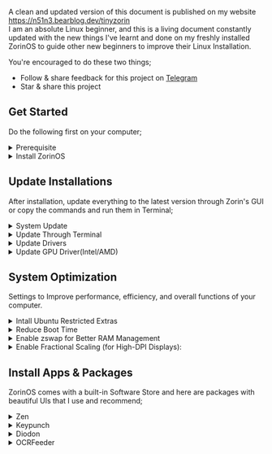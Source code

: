 A clean and updated version of this document is published on my website https://n51n3.bearblog.dev/tinyzorin  
I am an absolute Linux beginner, and this is a living document constantly updated with the new things I've learnt and done on my freshly installed ZorinOS to guide other new beginners to improve their Linux Installation.

You're encouraged to do these two things;  
- Follow & share feedback for this project on [Telegram](https://t.me/+eeX3S3cAm9A5ZDQ0)
- Star & share this project

## Get Started  
Do the following first on your computer;

<details>  
  <summary>Prerequisite</summary>  
  <ul>
    <li>Check system requirement & hardware compatibility <a href="https://help.zorin.com/docs/getting-started/system-requirements">here.</a></li>  
    <li>Backup your files in an external drive</li>
  </ul>  
</details>  

<details>  
  <summary>Install ZorinOS</summary>  
  <ul>  
    <li>Follow this guide on <a href="https://help.zorin.com/docs/getting-started/install-zorin-os/">how to install ZorinOS.</a></li>
    <li>For visual learners, here's a <a href="https://www.youtube.com/watch?v=sA3igThg1qc">video guide</a></li>    
  </ul>  
</details>
 

## Update Installations  
After installation, update everything to the latest version through Zorin's GUI or copy the commands and run them in Terminal;  

<details>  
  <summary>System Update</summary>  
  <ul>  
    <li>Open the <strong>Software Store</strong> and click on <strong>Updates</strong> >> <strong>Update All</strong></li> 
    <li>Still on the same page, click on <strong>Main Menu</strong> >> <strong>System Respositories</strong> then turn on <strong>Canonical-supported free and open source software</strong>.</li>
    <li>A pop-up will appear. Click <strong>Close</strong></li>
  </ul>  
</details>  

<details>  
  <summary>Update Through Terminal</summary>  
   <ul>  
    <li>Open the Termimal app and paste these commands;</li>
    <li><code>sudo apt update</code> + <code>enter</code> to check for updates</li>
    <li><code>sudo apt upgrade</code> + <code>enter</code> to apply the updates</li>
    <li><code>sudo ubuntu-drivers autoinstall</code> + <code>enter</code> to install proprietary drivers</li>
    <li>Restart your computer</li>
  </ul> 
</details>  
 
<details>  
  <summary>Update Drivers</summary>   
  <ul>
    <li>Open the <strong>Software Store</strong> and click on <strong>Main Menu</strong></li>  
    <li>Click on <strong>System Respositories</strong></li>
    <li>Click on <strong>Additional Drivers</strong> then <strong>Update</strong></li> 
    </ul>
</details>  

<details>  
  <summary>Update GPU Driver(Intel/AMD)</summary>   
  <ul>  
    <li>Check if your laptop has the <strong>Mesa Intel® Xe Graphics (TGL GT2)</strong></li>  
    <li>Open the Termimal app and paste this command to update it;</li>
    <li><code>sudo apt install mesa-utils</code> + <code>enter</code> to check for updates</li>
  </ul>
</details>

## System Optimization  
Settings to Improve performance, efficiency, and overall functions of your computer.  

<details>  
  <summary>Intall Ubuntu Restricted Extras</summary>  
  <ul>  
    <li>This enables support for a wide range of multimedia formats and proprietary tools like audio and video codecs, Adobe Flash Plugin, Unrar and GStreamer Plugins on your computer</li>
    <li><code>sudo apt install ubuntu-restricted-extras</code> + <code>enter</code> to install</li>  
 </ul> 
</details>  

<details>  
  <summary>Reduce Boot Time</summary>  
  <ul>  
    <li>This disables the network wait service, which can slow down boot times.</li>
    <li><code>sudo systemctl disable NetworkManager-wait-online.service</code> + <code>enter</code> to install</li>  
 </ul> 
</details>

<details>  
  <summary>Enable zswap for Better RAM Management</summary>  
  <ul>  
    <li>This helps improve performance on systems with limited RAM</li>
    <li><code>echo "zswap.enabled=1" | sudo tee -a /etc/default/grub && sudo update-grub</code> + <code>enter</code> to install</li>  
 </ul> 
</details>  

<details>  
  <summary>Enable Fractional Scaling (for High-DPI Displays):</summary>  
  <ul>  
    <li>This makes fonts and UI elements look sharper on high-resolution screens.</li>
    <li>gsettings set org.gnome.mutter experimental-features "['scale-monitor-framebuffer']"</code> + <code>enter</code> to install</li>  
 </ul> 
</details> 

## Install Apps & Packages  
ZorinOS comes with a built-in Software Store and here are packages with beautiful UIs that I use and recommend;  
<details>  
  
  <summary>Zen</summary>  
    <ul>   
      <li>A minimalist, lightweight open-source browser based on FireFox with a vertical tab bar.</li>
      <li>Download from the software store</li>
    </ul> 
</details>  

<details>  
  <summary>Keypunch</summary>  
    <ul>   
      <li>A minimalist app to practise and improve your typing skills</li>
      <li>Download from the software store</li>
    </ul> 
</details>  

<details>  
  <summary>Diodon</summary>  
    <ul>   
      <li>A simple clipboard manager</li>
      <li>Download from the software store</li>
   </ul> 
</details>  

<details>  
  <summary>OCRFeeder</summary>  
    <ul>   
      <li>An app that allows you copy text from images</li>
      <li>Download from the software store</li>
   </ul> 
</details>
